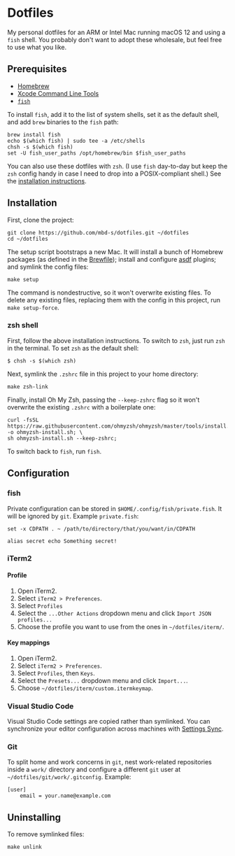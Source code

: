 # Dotfiles

My personal dotfiles for an ARM or Intel Mac running macOS 12 and using a `fish` shell. You probably don't want to adopt these wholesale, but feel free to use what you like.

## Prerequisites

- [Homebrew](https://brew.sh/)
- [Xcode Command Line Tools](https://mac.install.guide/commandlinetools/index.html)
- [`fish`](https://fishshell.com/)

To install `fish`, add it to the list of system shells, set it as the default shell, and add `brew` binaries to the `fish` path:

```shell
brew install fish
echo $(which fish) | sudo tee -a /etc/shells
chsh -s $(which fish)
set -U fish_user_paths /opt/homebrew/bin $fish_user_paths
```

You can also use these dotfiles with `zsh`. (I use `fish` day-to-day but keep the `zsh` config handy in case I need to drop into a POSIX-compliant shell.) See the [installation instructions](#zsh-shell).

## Installation

First, clone the project:

```shell
git clone https://github.com/mbd-s/dotfiles.git ~/dotfiles
cd ~/dotfiles
```

The setup script bootstraps a new Mac. It will install a bunch of Homebrew packages (as defined in the [Brewfile](Brewfile)); install and configure [asdf](https://github.com/asdf-vm/asdf) plugins; and symlink the config files:

```shell
make setup
```

The command is nondestructive, so it won't overwrite existing files. To delete any existing files, replacing them with the config in this project, run `make setup-force`.

### zsh shell

First, follow the above installation instructions. To switch to `zsh`, just run `zsh` in the terminal. To set `zsh` as the default shell:

```shell
$ chsh -s $(which zsh)
```

Next, symlink the `.zshrc` file in this project to your home directory:

```shell
make zsh-link
```

Finally, install Oh My Zsh, passing the `--keep-zshrc` flag so it won't overwrite the existing `.zshrc` with a boilerplate one:

```shell
curl -fsSL https://raw.githubusercontent.com/ohmyzsh/ohmyzsh/master/tools/install.sh -o ohmyzsh-install.sh; \
sh ohmyzsh-install.sh --keep-zshrc;
```

To switch back to `fish`, run `fish`.

## Configuration

### fish

Private configuration can be stored in `$HOME/.config/fish/private.fish`. It will be ignored by `git`. Example `private.fish`:

```shell
set -x CDPATH . ~ /path/to/directory/that/you/want/in/CDPATH

alias secret echo Something secret!
```

### iTerm2

#### Profile

1. Open iTerm2.
2. Select `iTerm2 > Preferences`.
3. Select `Profiles`
4. Select the `...Other Actions` dropdown menu and click `Import JSON profiles...`
5. Choose the profile you want to use from the ones in `~/dotfiles/iterm/`.

#### Key mappings

1. Open iTerm2.
2. Select `iTerm2 > Preferences`.
3. Select `Profiles`, then `Keys`.
4. Select the `Presets...` dropdown menu and click `Import...`.
5. Choose `~/dotfiles/iterm/custom.itermkeymap`.

### Visual Studio Code

Visual Studio Code settings are copied rather than symlinked. You can synchronize your editor configuration across machines with [Settings Sync](https://code.visualstudio.com/docs/editor/settings-sync).

### Git

To split home and work concerns in `git`, nest work-related repositories inside a `work/` directory and configure a different `git` user at `~/dotfiles/git/work/.gitconfig`. Example:

```
[user]
	email = your.name@example.com
```

## Uninstalling

To remove symlinked files:

```shell
make unlink
```
